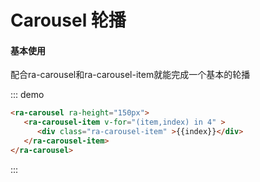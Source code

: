 # Carousel 轮播

#### 基本使用

配合ra-carousel和ra-carousel-item就能完成一个基本的轮播

::: demo

```html
<ra-carousel ra-height="150px">
   <ra-carousel-item v-for="(item,index) in 4" >
      <div class="ra-carousel-item" >{{index}}</div>
   </ra-carousel-item>
</ra-carousel>
```

:::